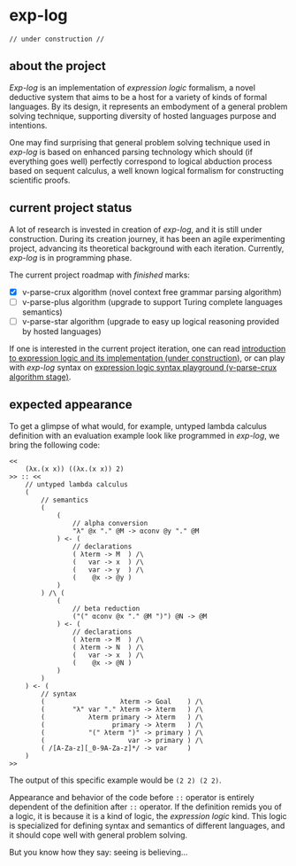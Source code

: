 # exp-log

    // under construction //

## about the project

*Exp-log* is an implementation of *expression logic* formalism, a novel deductive system that aims to be a host for a variety of kinds of formal languages. By its design, it represents an embodyment of a general problem solving technique, supporting diversity of hosted languages purpose and intentions.

One may find surprising that general problem solving technique used in *exp-log* is based on enhanced parsing technology which should (if everything goes well) perfectly correspond to logical abduction process based on sequent calculus, a well known logical formalism for constructing scientific proofs.

## current project status

A lot of research is invested in creation of *exp-log*, and it is still under construction. During its creation journey, it has been an agile experimenting project, advancing its theoretical background with each iteration. Currently, *exp-log* is in programming phase.

The current project roadmap with *finished* marks:

- [x] v-parse-crux algorithm (novel context free grammar parsing algorithm)
- [ ] v-parse-plus algorithm (upgrade to support Turing complete languages semantics)
- [ ] v-parse-star algorithm (upgrade to easy up logical reasoning provided by hosted languages)

If one is interested in the current project iteration, one can read [introduction to expression logic and its implementation (under construction)](docs/introduction.md), or can play with *exp-log* syntax on [expression logic syntax playground (v-parse-crux algorithm stage)](https://contrast-zone.github.io/exp-log/test).

## expected appearance

To get a glimpse of what would, for example, untyped lambda calculus definition with an evaluation example look like programmed in *exp-log*, we bring the following code:

    <<
        (λx.(x x)) ((λx.(x x)) 2)
    >> :: <<
        // untyped lambda calculus
        (
            // semantics
            (
                (
                    // alpha conversion
                    "λ" @x "." @M -> αconv @y "." @M
                ) <- (
                    // declarations
                    ( λterm -> M  ) /\
                    (   var -> x  ) /\
                    (   var -> y  ) /\
                    (    @x -> @y )
                )
            ) /\ (
                (
                    // beta reduction
                    ("(" αconv @x "." @M ")") @N -> @M
                ) <- (
                    // declarations
                    ( λterm -> M  ) /\
                    ( λterm -> N  ) /\
                    (   var -> x  ) /\
                    (    @x -> @N )
                )
            )
        ) <- (
            // syntax
            (                   λterm -> Goal    ) /\
            (       "λ" var "." λterm -> λterm   ) /\
            (           λterm primary -> λterm   ) /\
            (                 primary -> λterm   ) /\
            (           "(" λterm ")" -> primary ) /\
            (                     var -> primary ) /\
            ( /[A-Za-z][_0-9A-Za-z]*/ -> var     )
        )
    >>

The output of this specific example would be `(2 2) (2 2)`.

Appearance and behavior of the code before `::` operator is entirely dependent of the definition after `::` operator. If the definition remids you of a logic, it is because it is a kind of logic, the *expression logic* kind. This logic is specialized for defining syntax and semantics of different languages, and it should cope well with general problem solving.

But you know how they say: seeing is believing...
